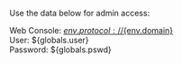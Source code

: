 Use the data below for admin access:

Web Console: <a href='${env.protocol}://${env.domain}/ui/index.html' target='_blank'>${env.protocol}://${env.domain}</a><br/> 
User: ${globals.user}<br/>
Password: ${globals.pswd}
